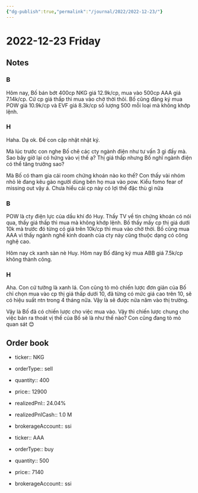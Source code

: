```yaml
---
{"dg-publish":true,"permalink":"/journal/2022/2022-12-23/"}
---
```


# 2022-12-23 Friday

## Notes

### B

Hôm nay, Bố bán bớt 400cp NKG giá 12.9k/cp, mua vào 500cp AAA giá 7.14k/cp. Cứ cp giá thấp thì mua vào chờ thời thôi.
Bố cũng đăng ký mua POW giá 10.9k/cp và EVF giá 8.3k/cp số lượng 500 mỗi loại mà không khớp lệnh.

### H

Haha. Dạ ok. Để con cập nhật nhật ký.

Mà lúc trước con nghe Bố chê các cty ngành điện như tư vấn 3 gì đấy mà. Sao bây giờ lại có hứng vào vị thế ạ? Thị giá thấp nhưng Bố nghĩ ngành điện có thể tăng trưởng sao?

Mà Bố có tham gia cái room chứng khoán nào ko thế? Con thấy vài nhóm nhỏ lẻ đang kêu gào người dùng bên họ mua vào pow. Kiểu fomo fear of missing out vậy á. Chưa hiểu cái cp này có lợi thế đặc thù gì nữa

### B

POW là cty điện lực của dầu khí đó Huy. Thấy TV về tin chứng khoán có nói qua, thấy giá thấp thì mua mà không khớp lệnh.
Bố thấy mấy cp thị giá dưới 10k mà trước đó từng có giá trên 10k/cp thì mua vào chờ thời.
Bố cũng mua AAA vì thấy ngành nghề kinh doanh của cty này cũng thuộc dạng có công nghệ cao.

Hôm nay ck xanh sàn nè Huy. Hôm nay Bố đăng ký mua ABB giá 7.5k/cp không thành công.

### H

Aha. Con cứ tưởng là xanh lá. Con cũng tò mò chiến lược đơn giản của Bố chỉ chọn mua vào cp thị giá thấp dưới 10, đã từng có mức giá cao trên 10, sẽ có hiệu suất ntn trong 4 tháng nữa. Vậy là sẽ được nửa năm vào thị trường.

Vậy là Bố đã có chiến lược cho việc mua vào. Vậy thì chiến lược chung cho việc bán ra thoát vị thế của Bố sẽ là như thế nào? Con cũng đang tò mò quan sát 😊

## Order book

- ticker:: NKG
- orderType:: sell
- quantity:: 400
- price:: 12900
- realizedPnl:: 24.04%
- realizedPnlCash:: 1.0 M
- brokerageAccount:: ssi

- ticker:: AAA
- orderType:: buy
- quantity:: 500
- price:: 7140
- brokerageAccount:: ssi